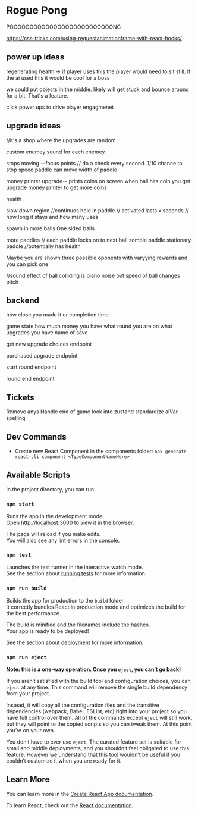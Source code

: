 # Rogue Pong

POOOOOOOOOOOOOOOOOOOOOOOOOONG

https://css-tricks.com/using-requestanimationframe-with-react-hooks/

## power up ideas

regenerating health -> if player uses this the player would need to sit still. If the ai used this it would be cool for a boss

we could put objects in the middle. likely will get stuck and bounce around for a bit. That's a feature.

click power ups to drive player engagmenet

## upgrade ideas

//it's a shop where the upgrades are random

custom enemey sound for each enemey

stops moving --focus points // do a check every second. 1/10 chance to stop
speed paddle can move
width of paddle

money printer upgrade-- prints coins on screen when ball hits coin you get upgrade money printer to get more coins

health

slow down region //continuos
hole in paddle // activated lasts x seconds // how long it stays and how many uses

spawn in more balls
One sided balls

more paddles // each paddle locks on to next ball
zombie paddle
stationary paddle //potentially has health

Maybe you are shown three possible oponents with varyying rewards and you can pick one

//sound effect of ball colliding is piano noise but speed of ball changes pitch

## backend

how close you made it or completion time

game state how much money you have what round you are on what upgrades you have name of save

get new upgrade choices endpoint

purchased upgrade endpoint

start round endpoint

round end endpoint

## Tickets

Remove anys
Handle end of game
look into zustand
standardize aiVar spelling

## Dev Commands

- Create new React Component in the components folder: `npx generate-react-cli component <TypeComponentNameHere>`

## Available Scripts

In the project directory, you can run:

### `npm start`

Runs the app in the development mode.\
Open [http://localhost:3000](http://localhost:3000) to view it in the browser.

The page will reload if you make edits.\
You will also see any lint errors in the console.

### `npm test`

Launches the test runner in the interactive watch mode.\
See the section about [running tests](https://facebook.github.io/create-react-app/docs/running-tests) for more information.

### `npm run build`

Builds the app for production to the `build` folder.\
It correctly bundles React in production mode and optimizes the build for the best performance.

The build is minified and the filenames include the hashes.\
Your app is ready to be deployed!

See the section about [deployment](https://facebook.github.io/create-react-app/docs/deployment) for more information.

### `npm run eject`

**Note: this is a one-way operation. Once you `eject`, you can’t go back!**

If you aren’t satisfied with the build tool and configuration choices, you can `eject` at any time. This command will remove the single build dependency from your project.

Instead, it will copy all the configuration files and the transitive dependencies (webpack, Babel, ESLint, etc) right into your project so you have full control over them. All of the commands except `eject` will still work, but they will point to the copied scripts so you can tweak them. At this point you’re on your own.

You don’t have to ever use `eject`. The curated feature set is suitable for small and middle deployments, and you shouldn’t feel obligated to use this feature. However we understand that this tool wouldn’t be useful if you couldn’t customize it when you are ready for it.

## Learn More

You can learn more in the [Create React App documentation](https://facebook.github.io/create-react-app/docs/getting-started).

To learn React, check out the [React documentation](https://reactjs.org/).
